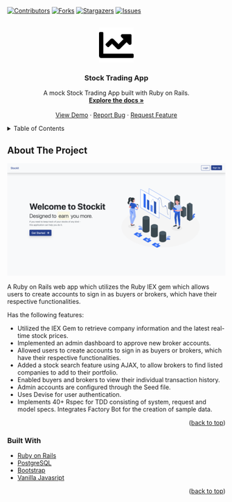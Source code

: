 <div id="top"></div>
<!-- PROJECT SHIELDS -->
<!--
*** See the bottom of this document for the declaration of the reference variables
*** for contributors-url, forks-url, etc. This is an optional, concise syntax you may use.
*** https://www.markdownguide.org/basic-syntax/#reference-style-links
-->

[![Contributors][contributors-shield]][contributors-url]
[![Forks][forks-shield]][forks-url]
[![Stargazers][stars-shield]][stars-url]
[![Issues][issues-shield]][issues-url]

<!-- PROJECT LOGO -->
<br />
<div align='center'>
  <a href='https://github.com/yvettetan/stock-trading-app'>
    <img src='images/chart-line-solid.svg' alt='Logo' width='80' height='80'>
  </a>

  <h3 align='center'>Stock Trading App</h3>

  <p align='center'>
    A mock Stock Trading App built with Ruby on Rails.
    <br />
    <a href='https://github.com/yvettetan/stock-trading-app'><strong>Explore the docs »</strong></a>
    <br />
    <br />
    <a href='http://stockit1.herokuapp.com/'>View Demo</a>
    ·
    <a href='https://github.com/yvettetan/stock-trading-app/issues'>Report Bug</a>
    ·
    <a href='https://github.com/yvettetan/stock-trading-app/issues'>Request Feature</a>
  </p>
</div>

<!-- TABLE OF CONTENTS -->
<details>
  <summary>Table of Contents</summary>
  <ol>
    <li>
      <a href="#about-the-project">About The Project</a>
      <ul>
        <li><a href="#built-with">Built With</a></li>
      </ul>
    </li>
    <li>
      <a href="#getting-started">Getting Started</a>
      <ul>
        <li><a href="#prerequisites">Prerequisites</a></li>
        <li><a href="#installation">Installation</a></li>
      </ul>
    </li>
    <li><a href="#usage">Usage</a></li>
    <li><a href="#contributing">Contributing</a></li>
    <li><a href="#contact">Contact</a></li>
  </ol>
</details>

<!-- ABOUT THE PROJECT -->

## About The Project

[![Product Name Screen Shot][product-screenshot]](http://stockit1.herokuapp.com)

A Ruby on Rails web app which utilizes the Ruby IEX gem which allows users to create accounts to sign in as buyers or brokers, which have their respective functionalities.

Has the following features:

- Utilized the IEX Gem to retrieve company information and the latest real-time stock prices.
- Implemented an admin dashboard to approve new broker accounts.
- Allowed users to create accounts to sign in as buyers or brokers, which have their respective functionalities.
- Added a stock search feature using AJAX, to allow brokers to find listed companies to add to their portfolio.
- Enabled buyers and brokers to view their individual transaction history.
- Admin accounts are configured through the Seed file.
- Uses Devise for user authentication.
- Implements 40+ Rspec for TDD consisting of system, request and model specs. Integrates Factory Bot for the creation of sample data.

<p align="right">(<a href="#top">back to top</a>)</p>

### Built With

- [Ruby on Rails](https://rubyonrails.org/)
- [PostgreSQL](https://www.postgresql.org/)
- [Bootstrap](https://getbootstrap.com)
- [Vanilla Javasript](https://www.javascript.com/)

<p align="right">(<a href="#top">back to top</a>)</p>

<!-- MARKDOWN LINKS & IMAGES -->
<!-- https://www.markdownguide.org/basic-syntax/#reference-style-links -->

[contributors-shield]: https://img.shields.io/github/contributors/yvettetan/stock-trading-app.svg?style=for-the-badge
[contributors-url]: https://github.com/yvettetan/stock-trading-app/graphs/contributors
[forks-shield]: https://img.shields.io/github/forks/yvettetan/stock-trading-app.svg?style=for-the-badge
[forks-url]: https://github.com/yvettetan/stock-trading-app/network/members
[stars-shield]: https://img.shields.io/github/stars/yvettetan/stock-trading-app.svg?style=for-the-badge
[stars-url]: https://github.com/yvettetan/stock-trading-app/stargazers
[issues-shield]: https://img.shields.io/github/issues/yvettetan/stock-trading-app.svg?style=for-the-badge
[issues-url]: https://github.com/yvettetan/stock-trading-app/issues
[product-screenshot]: images/landing-page.png
